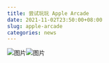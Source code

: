 ```yaml
---
title: 尝试玩玩 Apple Arcade
date: 2021-11-02T23:50:00+08:00
slug: apple-arcade
categories: news
---
```


![图片](assets/IMG_1.png)![图片](assets/IMG_2.png)
